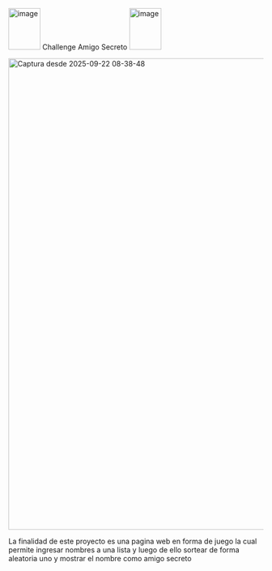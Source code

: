 
<img width="63" height="82" alt="image" src="https://github.com/user-attachments/assets/7d1b3a23-ba3f-4777-affb-f8bf115583cd" /> Challenge Amigo Secreto <img width="63" height="82" alt="image" src="https://github.com/user-attachments/assets/ff520df0-6439-4ee3-bf4e-eb9adaf0a9ae" />


<img width="1715" height="930" alt="Captura desde 2025-09-22 08-38-48" src="https://github.com/user-attachments/assets/c9b96ef5-43c3-4692-86c7-d4aba97cbeab" />


La finalidad de este proyecto es una pagina web en forma de juego la cual permite ingresar nombres a una lista y luego de ello sortear de forma aleatoria uno y mostrar el nombre como amigo secreto

